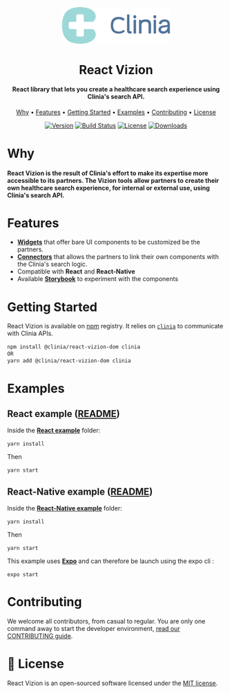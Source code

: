 <div align="center">
  <img src=".github/clinia-logo.svg" width="250">
  <h1>React Vizion</h1>
  <h4>React library that lets you create a healthcare search experience using Clinia's search API.</h4>
  <p>
    <a href="#why">Why</a> •
    <a href="#features">Features</a> •
    <a href="#getting-started">Getting Started</a> •
    <a href="#examples">Examples</a> •
    <a href="#contributing">Contributing</a> •
    <a href="#-license">License</a>
  </p>
</div>

<div align="center">

[![Version][version-svg]][package-url] [![Build Status][ci-svg]][ci-url] [![License][license-image]][license-url] [![Downloads][downloads-image]][downloads-url]

</div>

# Why

#### React Vizion is the result of Clinia's effort to make its expertise more accessible to its partners. The Vizion tools allow partners to create their own healthcare search experience, for internal or external use, using Clinia's search API.

# Features

- **[Widgets](./doc/widgets/README.md)** that offer bare UI components to be customized be the partners.
- **[Connectors](./doc/connectors/README.md)** that allows the partners to link their own components with the Clinia's search logic.
- Compatible with **React** and **React-Native**
- Available **[Storybook](https://storybook.js.org)** to experiment with the components

# Getting Started

React Vizion is available on [npm](https://www.npmjs.com/get-npm) registry. It relies on [`clinia`](https://github.com/clinia/clinia-client-javascript) to communicate with Clinia APIs.

```
npm install @clinia/react-vizion-dom clinia
OR
yarn add @clinia/react-vizion-dom clinia
```

# Examples

## React example ([README](./examples/react-router))

Inside the **[React example](./examples/react-router)** folder:

```
yarn install
```

Then

```
yarn start
```

## React-Native example ([README](./examples/react-native))

Inside the **[React-Native example](./examples/react-native)** folder:

```
yarn install
```

Then

```
yarn start
```

This example uses **[Expo](https://github.com/expo/expo)** and can therefore be launch using the expo cli :

```
expo start
```

# Contributing

We welcome all contributors, from casual to regular. You are only one command away to start the developer environment, [read our CONTRIBUTING guide](CONTRIBUTING.md).

# 📄 License

React Vizion is an open-sourced software licensed under the [MIT license](LICENSE).

<!-- Links -->

[ci-svg]: https://img.shields.io/circleci/build/gh/clinia/react-vizion/master?style=flat-square
[ci-url]: https://circleci.com/gh/clinia/react-vizion
[license-image]: http://img.shields.io/badge/license-MIT-green.svg?style=flat-square
[license-url]: LICENSE
[downloads-image]: https://img.shields.io/npm/dm/@clinia/react-vizion.svg?style=flat-square
[downloads-url]: http://npm-stat.com/charts.html?package=@clinia/react-vizion
[version-svg]: https://img.shields.io/npm/v/@clinia/react-vizion.svg?style=flat-square
[package-url]: https://yarnpkg.com/en/package/@clinia/react-vizion
